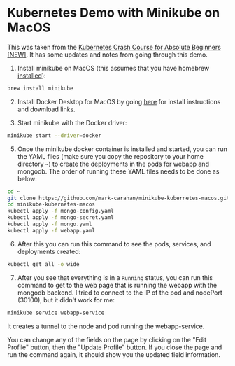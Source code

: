 # Kubernetes Demo with Minikube on MacOS
This was taken from the [Kubernetes Crash Course for Absolute Beginners [NEW]](https://www.youtube.com/watch?v=s_o8dwzRlu4). It has some updates and notes from going through this demo.

1) Install minikube on MacOS (this assumes that you have homebrew [installed](https://docs.brew.sh/Installation)):

```bash
brew install minikube
```

2) Install Docker Desktop for MacOS by going [here](https://www.docker.com/products/docker-desktop/) for install instructions and download links.

4) Start minikube with the Docker driver:

```bash
minikube start --driver=docker
``` 

5) Once the minikube docker container is installed and started, you can run the YAML files (make sure you copy the repository to your home directory `~`) to create the deployments in the pods for webapp and mongodb. The order of running these YAML files needs to be done as below:

```bash
cd ~
git clone https://github.com/mark-carahan/minikube-kubernetes-macos.git
cd minikube-kubernetes-macos
kubectl apply -f mongo-config.yaml
kubectl apply -f mongo-secret.yaml
kubectl apply -f mongo.yaml
kubectl apply -f webapp.yaml
``` 

6) After this you can run this command to see the pods, services, and deployments created:

```bash
kubectl get all -o wide
``` 

7) After you see that everything is in a `Running` status, you can run this command to get to the web page that is running the webapp with the mongodb backend. I tried to connect to the IP of the pod and nodePort (30100), but it didn't work for me:

```bash
minikube service webapp-service
```

It creates a tunnel to the node and pod running the webapp-service.

You can change any of the fields on the page by clicking on the "Edit Profile" button, then the "Update Profile" button. If you close the page and run the command again, it should show you the updated field information.